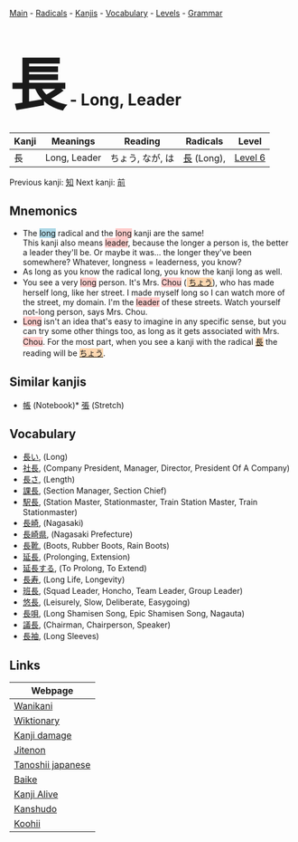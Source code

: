 <style> bigfont {font-size: 100px}</style>
[Main](../README.md) -
[Radicals](../radicals.md) -
[Kanjis](../kanjis.md) -
[Vocabulary](../vocabulary.md) -
[Levels](../levels.md) -
[Grammar](../grammar.md)
# <bigfont> 長</bigfont> - Long, Leader 

| Kanji | Meanings | Reading | Radicals | Level |
| --- | --- | --- | --- | --- |
| 長 | Long, Leader | ちょう, なが, は | [長](../radicals/長.md) (Long),  | [Level 6](../levels/wk_level6.md) |

Previous kanji: [知](知.md) Next kanji: [前](前.md) 

## Mnemonics
 * The <span style="background-color:#ADD8E6"> long</span> radical and the <span style="background-color:#ffcccb"> long</span> kanji are the same! <br />This kanji also means <span style="background-color:#ffcccb"> leader</span>, because the longer a person is, the better a leader they'll be. Or maybe it was... the longer they've been somewhere? Whatever, longness = leaderness, you know?
* As long as you know the radical long, you know the kanji long as well.
* You see a very <span style="background-color:#ffcccb"> long</span> person. It's Mrs. <span style="background-color:#ffcccb"> Chou</span> (<span style="background-color:#fed8b1"> [ちょう](https://jisho.org/search/ちょう)</span>), who has made herself long, like her street. I made myself long so I can watch more of the street, my domain. I'm the <span style="background-color:#ffcccb"> leader</span> of these streets. Watch yourself not-long person, says Mrs. Chou.
* <span style="background-color:#ffcccb"> Long</span> isn't an idea that's easy to imagine in any specific sense, but you can try some other things too, as long as it gets associated with Mrs. <span style="background-color:#ffcccb"> Chou</span>. For the most part, when you see a kanji with the radical <span style="background-color:#fed8b1"> [長](https://jisho.org/search/長)</span> the reading will be <span style="background-color:#fed8b1"> [ちょう](https://jisho.org/search/ちょう)</span>.


## Similar kanjis
 * [帳](帳.md) (Notebook)* [張](張.md) (Stretch)


## Vocabulary
 * [長い](../vocabulary/長.md), (Long)
* [社長](../vocabulary/長.md), (Company President, Manager, Director, President Of A Company)
* [長さ](../vocabulary/長.md), (Length)
* [課長](../vocabulary/長.md), (Section Manager, Section Chief)
* [駅長](../vocabulary/長.md), (Station Master, Stationmaster, Train Station Master, Train Stationmaster)
* [長崎](../vocabulary/長.md), (Nagasaki)
* [長崎県](../vocabulary/長.md), (Nagasaki Prefecture)
* [長靴](../vocabulary/長.md), (Boots, Rubber Boots, Rain Boots)
* [延長](../vocabulary/長.md), (Prolonging, Extension)
* [延長する](../vocabulary/長.md), (To Prolong, To Extend)
* [長寿](../vocabulary/長.md), (Long Life, Longevity)
* [班長](../vocabulary/長.md), (Squad Leader, Honcho, Team Leader, Group Leader)
* [悠長](../vocabulary/長.md), (Leisurely, Slow, Deliberate, Easygoing)
* [長唄](../vocabulary/長.md), (Long Shamisen Song, Epic Shamisen Song, Nagauta)
* [議長](../vocabulary/長.md), (Chairman, Chairperson, Speaker)
* [長袖](../vocabulary/長.md), (Long Sleeves)



## Links 

| Webpage |
| --- |
| [Wanikani          ](https://www.wanikani.com/kanji/長) |
| [Wiktionary        ](https://en.wiktionary.org/wiki/長) |
| [Kanji damage      ](http://www.kanjidamage.com/kanji/search?utf8=✓&q=長) |
| [Jitenon           ](https://jitenon.com/kanji/長) |
| [Tanoshii japanese ](https://www.tanoshiijapanese.com/dictionary/kanji.cfm?k=長) |
| [Baike             ](https://baike.baidu.com/item/長) |
| [Kanji Alive       ](https://app.kanjialive.com/長) |
| [Kanshudo          ](https://www.kanshudo.com/searchmn?q=長) |
| [Koohii            ](https://kanji.koohii.com/study/kanji/長) |
